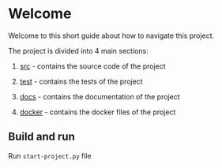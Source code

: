 # Welcome

Welcome to this short guide about how to navigate this project.

The project is divided into 4 main sections:

1. [src](./src/README.md) - contains the source code of the project

2. [test](./test/README.md) - contains the tests of the project

3. [docs](./docs/README.md) - contains the documentation of the project

4. [docker](./docker/README.md) - contains the docker files of the project

## Build and run

Run `start-project.py` file